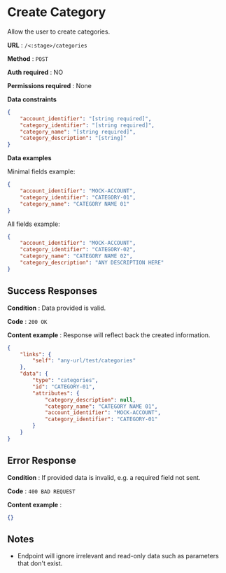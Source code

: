 # Create Category

Allow the user to create categories.

**URL** : `/<:stage>/categories`

**Method** : `POST`

**Auth required** : NO

**Permissions required** : None

**Data constraints**

```json
{
    "account_identifier": "[string required]",
    "category_identifier": "[string required]",
    "category_name": "[string required]",
    "category_description": "[string]"
}
```

**Data examples**

Minimal fields example:

```json
{
	"account_identifier": "MOCK-ACCOUNT",
	"category_identifier": "CATEGORY-01",
	"category_name": "CATEGORY NAME 01"
}
```

All fields example:


```json
{
	"account_identifier": "MOCK-ACCOUNT",
	"category_identifier": "CATEGORY-02",
	"category_name": "CATEGORY NAME 02",
    "category_description": "ANY DESCRIPTION HERE"
}
```

## Success Responses

**Condition** : Data provided is valid.

**Code** : `200 OK`

**Content example** : Response will reflect back the created information.
```json
{
    "links": {
        "self": "any-url/test/categories"
    },
    "data": {
        "type": "categories",
        "id": "CATEGORY-01",
        "attributes": {
            "category_description": null,
            "category_name": "CATEGORY NAME 01",
            "account_identifier": "MOCK-ACCOUNT",
            "category_identifier": "CATEGORY-01"
        }
    }
}
```

## Error Response

**Condition** : If provided data is invalid, e.g. a required field not sent.

**Code** : `400 BAD REQUEST`

**Content example** :

```json
{}
```

## Notes

* Endpoint will ignore irrelevant and read-only data such as parameters that
  don't exist.
